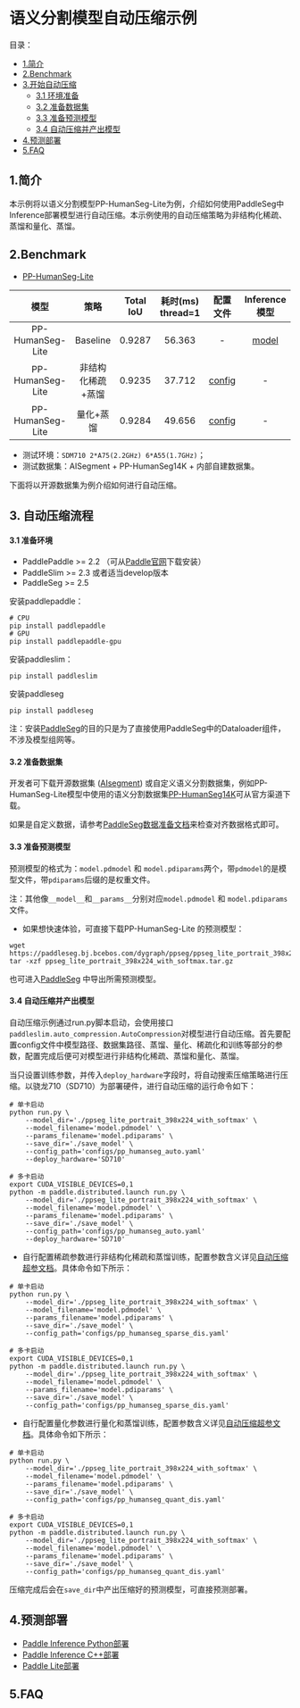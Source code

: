 # 语义分割模型自动压缩示例

目录：
- [1.简介](#1简介)
- [2.Benchmark](#2Benchmark)
- [3.开始自动压缩](#自动压缩流程)
  - [3.1 环境准备](#31-准备环境)
  - [3.2 准备数据集](#32-准备数据集)
  - [3.3 准备预测模型](#33-准备预测模型)
  - [3.4 自动压缩并产出模型](#34-自动压缩并产出模型)
- [4.预测部署](#4预测部署)
- [5.FAQ](5FAQ)

## 1.简介

本示例将以语义分割模型PP-HumanSeg-Lite为例，介绍如何使用PaddleSeg中Inference部署模型进行自动压缩。本示例使用的自动压缩策略为非结构化稀疏、蒸馏和量化、蒸馏。

## 2.Benchmark

- [PP-HumanSeg-Lite](https://github.com/PaddlePaddle/PaddleSeg/tree/develop/contrib/PP-HumanSeg#portrait-segmentation)

| 模型 | 策略  | Total IoU | 耗时(ms)<br>thread=1 | 配置文件 | Inference模型  |
|:-----:|:-----:|:----------:|:---------:| :------:| :------:|
| PP-HumanSeg-Lite | Baseline |  0.9287 | 56.363 | - | [model](https://paddleseg.bj.bcebos.com/dygraph/ppseg/ppseg_lite_portrait_398x224_with_softmax.tar.gz) |
| PP-HumanSeg-Lite | 非结构化稀疏+蒸馏 |  0.9235 | 37.712 | [config](./configs/pp_human_sparse_dis.yaml)| - |
| PP-HumanSeg-Lite | 量化+蒸馏 |  0.9284 | 49.656 | [config](./configs/pp_human_sparse_dis.yaml) | - |

- 测试环境：`SDM710 2*A75(2.2GHz) 6*A55(1.7GHz)`；
- 测试数据集：AISegment + PP-HumanSeg14K + 内部自建数据集。

下面将以开源数据集为例介绍如何进行自动压缩。

## 3. 自动压缩流程

#### 3.1 准备环境

- PaddlePaddle >= 2.2 （可从[Paddle官网](https://www.paddlepaddle.org.cn/install/quick?docurl=/documentation/docs/zh/install/pip/linux-pip.html)下载安装）
- PaddleSlim >= 2.3 或者适当develop版本
- PaddleSeg >= 2.5

安装paddlepaddle：
```shell
# CPU
pip install paddlepaddle
# GPU
pip install paddlepaddle-gpu
```

安装paddleslim：
```shell
pip install paddleslim
```

安装paddleseg

```shell
pip install paddleseg
```

注：安装[PaddleSeg](https://github.com/PaddlePaddle/PaddleSeg)的目的只是为了直接使用PaddleSeg中的Dataloader组件，不涉及模型组网等。

#### 3.2 准备数据集

开发者可下载开源数据集 ([AIsegment](https://github.com/aisegmentcn/matting_human_datasets)) 或自定义语义分割数据集，例如PP-HumanSeg-Lite模型中使用的语义分割数据集[PP-HumanSeg14K](https://github.com/PaddlePaddle/PaddleSeg/blob/release/2.5/contrib/PP-HumanSeg/paper.md#pp-humanseg14k-a-large-scale-teleconferencing-video-dataset)可从官方渠道下载。

如果是自定义数据，请参考[PaddleSeg数据准备文档](https://github.com/PaddlePaddle/PaddleSeg/blob/release/2.5/docs/data/marker/marker_cn.md)来检查对齐数据格式即可。

#### 3.3 准备预测模型

预测模型的格式为：`model.pdmodel` 和 `model.pdiparams`两个，带`pdmodel`的是模型文件，带`pdiparams`后缀的是权重文件。

注：其他像`__model__`和`__params__`分别对应`model.pdmodel` 和 `model.pdiparams`文件。

- 如果想快速体验，可直接下载PP-HumanSeg-Lite 的预测模型：

```shell
wget https://paddleseg.bj.bcebos.com/dygraph/ppseg/ppseg_lite_portrait_398x224_with_softmax.tar.gz
tar -xzf ppseg_lite_portrait_398x224_with_softmax.tar.gz
```

也可进入[PaddleSeg](https://github.com/PaddlePaddle/PaddleSeg) 中导出所需预测模型。

#### 3.4 自动压缩并产出模型

自动压缩示例通过run.py脚本启动，会使用接口```paddleslim.auto_compression.AutoCompression```对模型进行自动压缩。首先要配置config文件中模型路径、数据集路径、蒸馏、量化、稀疏化和训练等部分的参数，配置完成后便可对模型进行非结构化稀疏、蒸馏和量化、蒸馏。

当只设置训练参数，并传入``deploy_hardware``字段时，将自动搜索压缩策略进行压缩。以骁龙710（SD710）为部署硬件，进行自动压缩的运行命令如下：

```shell
# 单卡启动
python run.py \
    --model_dir='./ppseg_lite_portrait_398x224_with_softmax' \
    --model_filename='model.pdmodel' \
    --params_filename='model.pdiparams' \
    --save_dir='./save_model' \
    --config_path='configs/pp_humanseg_auto.yaml'
    --deploy_hardware='SD710'

# 多卡启动
export CUDA_VISIBLE_DEVICES=0,1
python -m paddle.distributed.launch run.py \
    --model_dir='./ppseg_lite_portrait_398x224_with_softmax' \
    --model_filename='model.pdmodel' \
    --params_filename='model.pdiparams' \
    --save_dir='./save_model' \
    --config_path='configs/pp_humanseg_auto.yaml'
    --deploy_hardware='SD710'
```
- 自行配置稀疏参数进行非结构化稀疏和蒸馏训练，配置参数含义详见[自动压缩超参文档](https://github.com/PaddlePaddle/PaddleSlim/blob/27dafe1c722476f1b16879f7045e9215b6f37559/demo/auto_compression/hyperparameter_tutorial.md)。具体命令如下所示：
```shell
# 单卡启动
python run.py \
    --model_dir='./ppseg_lite_portrait_398x224_with_softmax' \
    --model_filename='model.pdmodel' \
    --params_filename='model.pdiparams' \
    --save_dir='./save_model' \
    --config_path='configs/pp_humanseg_sparse_dis.yaml'

# 多卡启动
export CUDA_VISIBLE_DEVICES=0,1
python -m paddle.distributed.launch run.py \
    --model_dir='./ppseg_lite_portrait_398x224_with_softmax' \
    --model_filename='model.pdmodel' \
    --params_filename='model.pdiparams' \
    --save_dir='./save_model' \
    --config_path='configs/pp_humanseg_sparse_dis.yaml'
```

- 自行配置量化参数进行量化和蒸馏训练，配置参数含义详见[自动压缩超参文档](https://github.com/PaddlePaddle/PaddleSlim/blob/27dafe1c722476f1b16879f7045e9215b6f37559/demo/auto_compression/hyperparameter_tutorial.md)。具体命令如下所示：
```shell
# 单卡启动
python run.py \
    --model_dir='./ppseg_lite_portrait_398x224_with_softmax' \
    --model_filename='model.pdmodel' \
    --params_filename='model.pdiparams' \
    --save_dir='./save_model' \
    --config_path='configs/pp_humanseg_quant_dis.yaml'

# 多卡启动
export CUDA_VISIBLE_DEVICES=0,1
python -m paddle.distributed.launch run.py \
    --model_dir='./ppseg_lite_portrait_398x224_with_softmax' \
    --model_filename='model.pdmodel' \
    --params_filename='model.pdiparams' \
    --save_dir='./save_model' \
    --config_path='configs/pp_humanseg_quant_dis.yaml'
```

压缩完成后会在`save_dir`中产出压缩好的预测模型，可直接预测部署。


## 4.预测部署

- [Paddle Inference Python部署](https://github.com/PaddlePaddle/PaddleSeg/blob/release/2.5/docs/deployment/inference/python_inference.md)
- [Paddle Inference C++部署](https://github.com/PaddlePaddle/PaddleSeg/blob/release/2.5/docs/deployment/inference/cpp_inference.md)
- [Paddle Lite部署](https://github.com/PaddlePaddle/PaddleSeg/blob/release/2.5/docs/deployment/lite/lite.md)

## 5.FAQ
